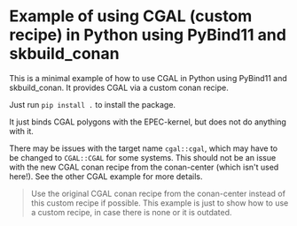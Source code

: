# Example of using CGAL (custom recipe) in Python using PyBind11 and skbuild_conan

This is a minimal example of how to use CGAL in Python using PyBind11 and skbuild_conan.
It provides CGAL via a custom conan recipe.

Just run `pip install .` to install the package.

It just binds CGAL polygons with the EPEC-kernel, but does not do anything with it.

There may be issues with the target name `cgal::cgal`, which may have to be changed to `CGAL::CGAL` for some systems. This should not be an issue with the new CGAL conan recipe from the conan-center (which isn't used here!).
See the other CGAL example for more details.

> Use the original CGAL conan recipe from the conan-center instead of this custom recipe if possible.
> This example is just to show how to use a custom recipe, in case there is none or it is outdated.
